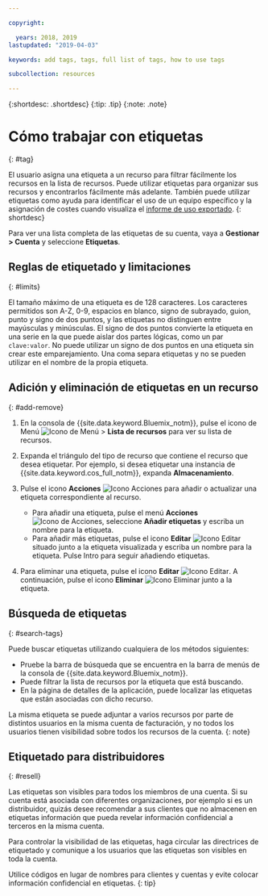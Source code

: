```yaml
---

copyright:

  years: 2018, 2019
lastupdated: "2019-04-03"

keywords: add tags, tags, full list of tags, how to use tags

subcollection: resources

---
```


{:shortdesc: .shortdesc}
{:tip: .tip}
{:note: .note}


# Cómo trabajar con etiquetas
{: #tag}

El usuario asigna una etiqueta a un recurso para filtrar fácilmente los recursos en la lista de recursos. Puede utilizar etiquetas para organizar sus recursos y encontrarlos fácilmente más adelante. También puede utilizar etiquetas como ayuda para identificar el uso de un equipo específico y la asignación de costes cuando visualiza el [informe de uso exportado](/docs/billing-usage?topic=billing-usage-viewingusage#export-csv). 
{: shortdesc}

Para ver una lista completa de las etiquetas de su cuenta, vaya a **Gestionar > Cuenta** y seleccione **Etiquetas**.

## Reglas de etiquetado y limitaciones
{: #limits}

El tamaño máximo de una etiqueta es de 128 caracteres. Los caracteres permitidos son A-Z, 0-9, espacios en blanco, signo de subrayado, guion, punto y signo de dos puntos, y las etiquetas no distinguen entre mayúsculas y minúsculas. El signo de dos puntos convierte la etiqueta en una serie en la que puede aislar dos partes lógicas, como un par `clave:valor`. No puede utilizar un signo de dos puntos en una etiqueta sin crear este emparejamiento. Una coma separa etiquetas y no se pueden utilizar en el nombre de la propia etiqueta.

## Adición y eliminación de etiquetas en un recurso
{: #add-remove}

1. En la consola de {{site.data.keyword.Bluemix_notm}}, pulse el icono de Menú ![Icono de Menú](../icons/icon_hamburger.svg) > **Lista de recursos** para ver su lista de recursos.
2. Expanda el triángulo del tipo de recurso que contiene el recurso que desea etiquetar. Por ejemplo, si desea etiquetar una instancia de {{site.data.keyword.cos_full_notm}}, expanda **Almacenamiento**.  
3. Pulse el icono **Acciones** ![Icono Acciones](../icons/action-menu-icon.svg) para añadir o actualizar una etiqueta correspondiente al recurso.

    * Para añadir una etiqueta, pulse el menú **Acciones** ![Icono de Acciones](../icons/action-menu-icon.svg), seleccione **Añadir etiquetas** y escriba un nombre para la etiqueta.
    * Para añadir más etiquetas, pulse el icono **Editar** ![Icono Editar](../icons/edit-tagging.svg) situado junto a la etiqueta visualizada y escriba un nombre para la etiqueta. Pulse Intro para seguir añadiendo etiquetas.
4. Para eliminar una etiqueta, pulse el icono **Editar** ![Icono Editar](../icons/edit-tagging.svg). A continuación, pulse el icono **Eliminar** ![Icono Eliminar](../icons/close-tagging.svg) junto a la etiqueta.

## Búsqueda de etiquetas
{: #search-tags}

Puede buscar etiquetas utilizando cualquiera de los métodos siguientes:

  * Pruebe la barra de búsqueda que se encuentra en la barra de menús de la consola de {{site.data.keyword.Bluemix_notm}}.
  * Puede filtrar la lista de recursos por la etiqueta que está buscando.
  * En la página de detalles de la aplicación, puede localizar las etiquetas que están asociadas con dicho recurso.

La misma etiqueta se puede adjuntar a varios recursos por parte de distintos usuarios en la misma cuenta de facturación, y no todos los usuarios tienen visibilidad sobre todos los recursos de la cuenta.
{: note}


## Etiquetado para distribuidores
{: #resell}

Las etiquetas son visibles para todos los miembros de una cuenta. Si su cuenta está asociada con diferentes organizaciones, por ejemplo si es un distribuidor, quizás desee recomendar a sus clientes que no almacenen en etiquetas información que pueda revelar información confidencial a terceros en la misma cuenta.

Para controlar la visibilidad de las etiquetas, haga circular las directrices de etiquetado y comunique a los usuarios que las etiquetas son visibles en toda la cuenta.

Utilice códigos en lugar de nombres para clientes y cuentas y evite colocar información confidencial en etiquetas.
{: tip}
